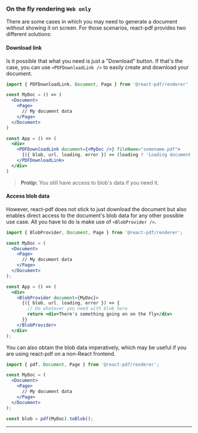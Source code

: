 ### On the fly rendering `Web only`

There are some cases in which you may need to generate a document without showing it on screen. For those scenarios, react-pdf provides two different solutions:

#### Download link

Is it possible that what you need is just a "Download" button. If that's the case, you can use `<PDFDownloadLink />` to easily create and download your document.

```jsx
import { PDFDownloadLink, Document, Page } from '@react-pdf/renderer'

const MyDoc = () => (
  <Document>
    <Page>
      // My document data
    </Page>
  </Document>
)

const App = () => (
  <div>
    <PDFDownloadLink document={<MyDoc />} fileName="somename.pdf">
      {({ blob, url, loading, error }) => (loading ? 'Loading document...' : 'Download now!')}
    </PDFDownloadLink>
  </div>
)
```

> **Protip:** You still have access to blob's data if you need it.

#### Access blob data

However, react-pdf does not stick to just download the document but also enables direct access to the document's blob data for any other possible use case. All you have to do is make use of `<BlobProvider />`.

```jsx
import { BlobProvider, Document, Page } from '@react-pdf/renderer';

const MyDoc = (
  <Document>
    <Page>
      // My document data
    </Page>
  </Document>
);

const App = () => (
  <div>
    <BlobProvider document={MyDoc}>
      {({ blob, url, loading, error }) => {
        // Do whatever you need with blob here
        return <div>There's something going on on the fly</div>
      }}
    </BlobProvider>
  </div>
);
```

You can also obtain the blob data imperatively, which may be useful if you are using react-pdf on a non-React frontend.

```jsx
import { pdf, Document, Page } from '@react-pdf/renderer';

const MyDoc = (
  <Document>
    <Page>
      // My document data
    </Page>
  </Document>
);

const blob = pdf(MyDoc).toBlob();
```

---
